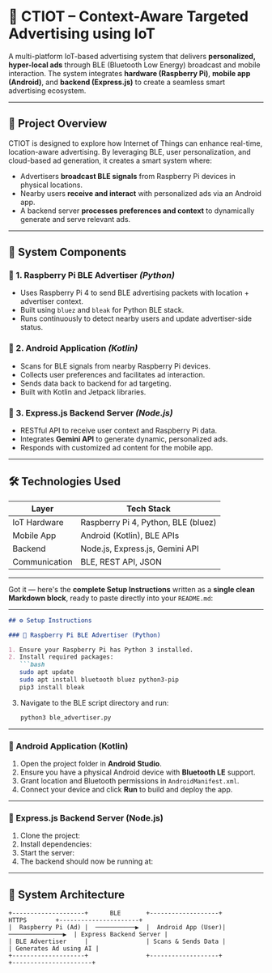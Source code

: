 # 📡 CTIOT – Context-Aware Targeted Advertising using IoT

A multi-platform IoT-based advertising system that delivers **personalized, hyper-local ads** through BLE (Bluetooth Low Energy) broadcast and mobile interaction. The system integrates **hardware (Raspberry Pi)**, **mobile app (Android)**, and **backend (Express.js)** to create a seamless smart advertising ecosystem.

---

## 🚀 Project Overview

CTIOT is designed to explore how Internet of Things can enhance real-time, location-aware advertising. By leveraging BLE, user personalization, and cloud-based ad generation, it creates a smart system where:

- Advertisers **broadcast BLE signals** from Raspberry Pi devices in physical locations.
- Nearby users **receive and interact** with personalized ads via an Android app.
- A backend server **processes preferences and context** to dynamically generate and serve relevant ads.

---

## 🧩 System Components

### 🔹 1. Raspberry Pi BLE Advertiser *(Python)*
- Uses Raspberry Pi 4 to send BLE advertising packets with location + advertiser context.
- Built using `bluez` and `bleak` for Python BLE stack.
- Runs continuously to detect nearby users and update advertiser-side status.

### 🔹 2. Android Application *(Kotlin)*
- Scans for BLE signals from nearby Raspberry Pi devices.
- Collects user preferences and facilitates ad interaction.
- Sends data back to backend for ad targeting.
- Built with Kotlin and Jetpack libraries.

### 🔹 3. Express.js Backend Server *(Node.js)*
- RESTful API to receive user context and Raspberry Pi data.
- Integrates **Gemini API** to generate dynamic, personalized ads.
- Responds with customized ad content for the mobile app.

---

## 🛠️ Technologies Used

| Layer         | Tech Stack                          |
|---------------|-------------------------------------|
| IoT Hardware  | Raspberry Pi 4, Python, BLE (bluez) |
| Mobile App    | Android (Kotlin), BLE APIs          |
| Backend       | Node.js, Express.js, Gemini API     |
| Communication | BLE, REST API, JSON                 |

---

Got it — here's the **complete Setup Instructions** written as a **single clean Markdown block**, ready to paste directly into your `README.md`:

---

````markdown
## ⚙️ Setup Instructions

### 🔹 Raspberry Pi BLE Advertiser (Python)

1. Ensure your Raspberry Pi has Python 3 installed.  
2. Install required packages:
   ```bash
   sudo apt update
   sudo apt install bluetooth bluez python3-pip
   pip3 install bleak
````

3. Navigate to the BLE script directory and run:

   ```bash
   python3 ble_advertiser.py
   ```

---

### 🔹 Android Application (Kotlin)

1. Open the project folder in **Android Studio**.
2. Ensure you have a physical Android device with **Bluetooth LE** support.
3. Grant location and Bluetooth permissions in `AndroidManifest.xml`.
4. Connect your device and click **Run** to build and deploy the app.

---

### 🔹 Express.js Backend Server (Node.js)

1. Clone the project:
2. Install dependencies:
3. Start the server:
4. The backend should now be running at:

---



## 📐 System Architecture

```text
+--------------------+      BLE       +-------------------+       HTTPS        +----------------------+
|  Raspberry Pi (Ad) |  ───────────▶  |  Android App (User)|  ───────────────▶  | Express Backend Server |
| BLE Advertiser     |                | Scans & Sends Data |                   | Generates Ad using AI |
+--------------------+                +-------------------+                   +----------------------+
